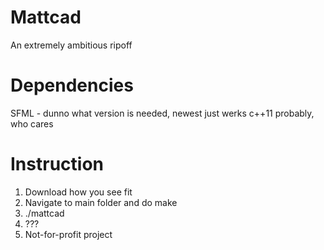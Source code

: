 # Mattcad
An extremely ambitious ripoff

# Dependencies
SFML - dunno what version is needed, newest just werks
c++11 probably, who cares

# Instruction
1. Download how you see fit
2. Navigate to main folder and do make
3. ./mattcad
4. ???
5. Not-for-profit project